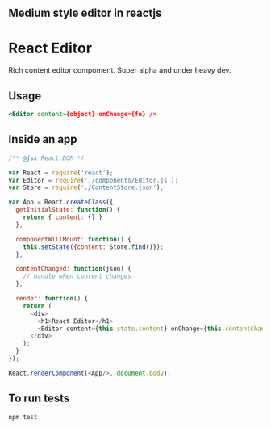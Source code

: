 ## Medium style editor in reactjs


React Editor
===========
Rich content editor compoment. Super alpha and under heavy dev.

Usage
-----
```xml
<Editor content={object} onChange={fn} />
```

Inside an app
-----
```js
/** @jsx React.DOM */

var React = require('react');
var Editor = require('./components/Editor.js');
var Store = require('./ContentStore.json');

var App = React.createClass({
  getInitialState: function() {
    return { content: {} }
  },

  componentWillMount: function() {
    this.setState({content: Store.find()});
  },

  contentChanged: function(json) {
    // handle when content changes
  },

  render: function() {
    return (
      <div>
        <h1>React Editor</h1>
        <Editor content={this.state.content} onChange={this.contentChanged} />
      </div>
    );
  }
});

React.renderComponent(<App/>, document.body);
```

To run tests
-----

```bash
npm test
```
